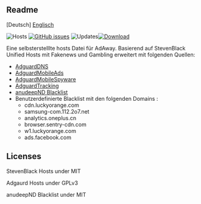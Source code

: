 ## Readme
[Deutsch] [Englisch](https://github.com/daywalk3r666/filterlists/blob/master/README_en.md)

![Hosts](https://img.shields.io/badge/Hosts-180k-red) [![GitHub issues](https://img.shields.io/github/issues/daywalk3r666/filterlists)](https://github.com/daywalk3r666/filterlists/issues) ![Updates](https://img.shields.io/badge/Update-daily-blue)[![Download](https://img.shields.io/badge/Filterlist-Link-yellow)](https://raw.githubusercontent.com/daywalk3r666/filterlists/master/hosts)

Eine selbsterstelllte hosts Datei für AdAway. Basierend auf StevenBlack Unified Hosts mit Fakenews und Gambling erweitert mit folgenden Quellen:

* [AdguardDNS](https://github.com/r-a-y/mobile-hosts)
* [AdguardMobileAds](https://github.com/r-a-y/mobile-hosts)
* [AdguardMobileSpyware](https://github.com/r-a-y/mobile-hosts)
* [AdguardTracking](https://github.com/r-a-y/mobile-hosts)
* [anudeepND Blacklist](https://github.com/anudeepND/blacklist)
* Benutzerdefinierte Blacklist mit den folgenden Domains :
  * cdn.luckyorange.com
  * samsung-com.112.2o7.net
  * analytics.oneplus.cn
  * browser.sentry-cdn.com
  * w1.luckyorange.com
  * ads.facebook.com

## Licenses

StevenBlack Hosts under MIT

Adgaurd Hosts under GPLv3 

anudeepND Blacklist under MIT

